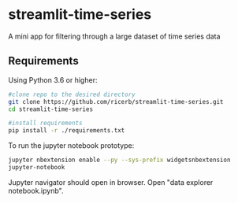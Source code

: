 # streamlit-time-series

A mini app for filtering through a large dataset of time series data

## Requirements

Using Python 3.6 or higher:

```bash
#clone repo to the desired directory
git clone https://github.com/ricerb/streamlit-time-series.git
cd streamlit-time-series

#install requirements
pip install -r ./requirements.txt
```

To run the jupyter notebook prototype:

```bash
jupyter nbextension enable --py --sys-prefix widgetsnbextension
jupyter-notebook
```
Jupyter navigator should open in browser. Open "data explorer notebook.ipynb".